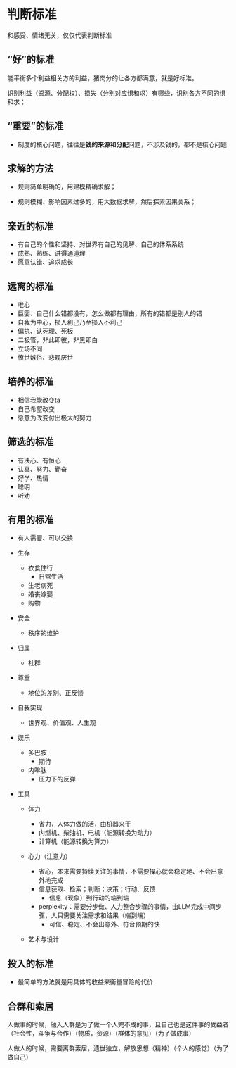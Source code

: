 # 判断标准

和感受、情绪无关，仅仅代表判断标准

## “好”的标准

能平衡多个利益相关方的利益，猪肉分的让各方都满意，就是好标准。

识别利益（资源、分配权）、损失（分别对应惧和求）有哪些，识别各方不同的惧和求；



## “重要”的标准

- 制度的核心问题，往往是**钱的来源和分配**问题，不涉及钱的，都不是核心问题



## 求解的方法

- 规则简单明确的，用建模精确求解；

- 规则模糊、影响因素过多的，用大数据求解，然后探索因果关系；



## 亲近的标准

- 有自己的个性和坚持、对世界有自己的见解、自己的体系系统
- 成熟、熟练、讲得通道理
- 愿意认错、追求成长



## 远离的标准

- 唯心
- 巨婴、自己什么错都没有，怎么做都有理由，所有的错都是别人的错
- 自我为中心，损人利己乃至损人不利己
- 偏执、认死理、死板
- 二极管，非此即彼，非黑即白
- 立场不同
- 愤世嫉俗、悲观厌世



## 培养的标准

- 相信我能改变ta
- 自己希望改变
- 愿意为改变付出极大的努力



## 筛选的标准

- 有决心、有恒心
- 认真、努力、勤奋
- 好学、热情
- 聪明
- 听劝



## 有用的标准

- 有人需要、可以交换
- 生存
  - 衣食住行
    - 日常生活
  - 生老病死
  - 婚丧嫁娶
  - 购物
- 安全
  - 秩序的维护
- 归属
  - 社群
- 尊重
  - 地位的差别、正反馈
- 自我实现
  - 世界观、价值观、人生观
- 娱乐
  - 多巴胺
    - 期待
  - 内啡肽
    - 压力下的反弹
- 工具
  
  - 体力
    - 省力，人体力做的活，由机器来干
    - 内燃机、柴油机、电机（能源转换为动力）
    - 计算机（能源转换为算力）
  
  - 心力（注意力）
    - 省心，本来需要持续关注的事情，不需要操心就会稳定地、不会出意外地完成
    - 信息获取、检索；判断；决策；行动、反馈
      - 信息（现象）到行动的端到端
    - perplexity：需要分步做、人力整合步骤的事情，由LLM完成中间步骤，人只需要关注需求和结果（端到端）
      - 可信、稳定、不会出意外、符合预期的快
  
  
  - 艺术与设计



## 投入的标准

- 最简单的方法就是用具体的收益来衡量冒险的代价



## 合群和索居

人做事的时候，融入人群是为了做一个人完不成的事，且自己也是这件事的受益者（社会性，斗争与合作）（物质，资源）（群体的意见）（为了做成事）

人做人的时候，需要离群索居，遗世独立，解放思想（精神）（个人的感觉）（为了做自己）



